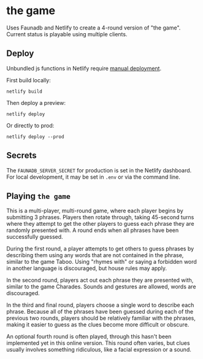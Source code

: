 # the game

Uses Faunadb and Netlify to create a 4-round version of "the game". Current status is playable using multiple clients.

## Deploy

Unbundled js functions in Netlify require [manual deployment](https://docs.netlify.com/cli/get-started/#unbundled-javascript-function-deploys).

First build locally:
```
netlify build
```

Then deploy a preview:
```
netlify deploy
```


Or directly to prod:
```
netlify deploy --prod
```

## Secrets

The `FAUNADB_SERVER_SECRET` for production is set in the Netlify dashboard. For local development, it may be set in `.env` or via the command line.

## Playing `the game`

This is a multi-player, multi-round game, where each player begins by submitting 3 phrases. Players then rotate through, taking 45-second turns where they attempt to get the other players to guess each phrase they are randomly presented with. A round ends when all phrases have been successfully guessed.

During the first round, a player attempts to get others to guess phrases by describing them using any words that are not contained in the phrase, similar to the game Taboo. Using "rhymes with" or saying a forbidden word in another language is discouraged, but house rules may apply.

In the second round, players act out each phrase they are presented with, similar to the game Charades. Sounds and gestures are allowed, words are discouraged.

In the third and final round, players choose a single word to describe each phrase. Because all of the phrases have been guessed during each of the previous two rounds, players should be relatively familiar with the phrases, making it easier to guess as the clues become more difficult or obscure.

An optional fourth round is often played, through this hasn't been implemented yet in this online version. This round often varies, but clues usually involves something ridiculous, like a facial expression or a sound.
